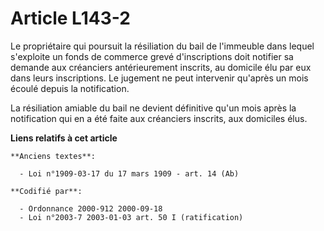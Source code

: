 # Article L143-2

Le propriétaire qui poursuit la résiliation du bail de l'immeuble dans lequel s'exploite un fonds de commerce grevé
d'inscriptions doit notifier sa demande aux créanciers antérieurement inscrits, au domicile élu par eux dans leurs
inscriptions. Le jugement ne peut intervenir qu'après un mois écoulé depuis la notification.

La résiliation amiable du bail ne devient définitive qu'un mois après la notification qui en a été faite aux créanciers
inscrits, aux domiciles élus.

**Liens relatifs à cet article**

	**Anciens textes**:

	  - Loi n°1909-03-17 du 17 mars 1909 - art. 14 (Ab)

	**Codifié par**:

	  - Ordonnance 2000-912 2000-09-18
	  - Loi n°2003-7 2003-01-03 art. 50 I (ratification)
